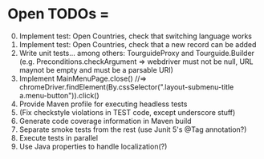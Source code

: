 # Open TODOs =

0. Implement test: Open Countries, check that switching language works
0. Implement test: Open Countries, check that a new record can be added
0. Write unit tests... among others: TourguideProxy and Tourguide.Builder (e.g. Preconditions.checkArgument => webdriver must not be null, URL maynot be empty and must be a parsable URI)
0. Implement MainMenuPage.close() //=> chromeDriver.findElement(By.cssSelector(".layout-submenu-title a.menu-button")).click()
0. Provide Maven profile for executing headless tests
0. (Fix checkstyle violations in TEST code, except underscore stuff)
0. Generate code coverage information in Maven build
0. Separate smoke tests from the rest (use Junit 5's @Tag annotation?)
0. Execute tests in parallel
0. Use Java properties to handle localization(?)